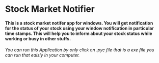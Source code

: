 # Stock Market Notifier

#### This is a stock market notifer app for windows. You will get notification for the status of your stock using your window notification in particular time stamps. This will help you to inform about your stock status while working or busy in other stuffs.

###### You can run this Application by only click on .pyc file that is a exe file you can run that eaisly in your computer.

